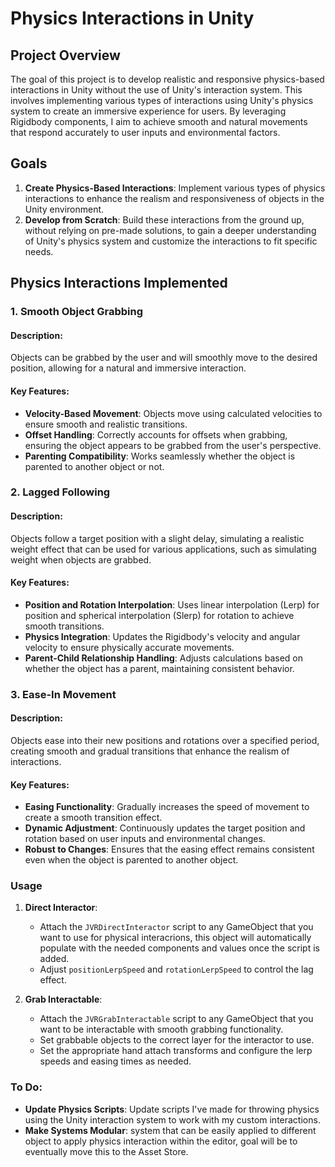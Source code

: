 # Physics Interactions in Unity

## Project Overview

The goal of this project is to develop realistic and responsive physics-based interactions in Unity without the use of Unity's interaction system. This involves implementing various types of interactions using Unity's physics system to create an immersive experience for users. By leveraging Rigidbody components, I aim to achieve smooth and natural movements that respond accurately to user inputs and environmental factors.

## Goals

1. **Create Physics-Based Interactions**: Implement various types of physics interactions to enhance the realism and responsiveness of objects in the Unity environment.
2. **Develop from Scratch**: Build these interactions from the ground up, without relying on pre-made solutions, to gain a deeper understanding of Unity's physics system and customize the interactions to fit specific needs.

## Physics Interactions Implemented

### 1. Smooth Object Grabbing

#### Description:
Objects can be grabbed by the user and will smoothly move to the desired position, allowing for a natural and immersive interaction.

#### Key Features:
- **Velocity-Based Movement**: Objects move using calculated velocities to ensure smooth and realistic transitions.
- **Offset Handling**: Correctly accounts for offsets when grabbing, ensuring the object appears to be grabbed from the user's perspective.
- **Parenting Compatibility**: Works seamlessly whether the object is parented to another object or not.

### 2. Lagged Following

#### Description:
Objects follow a target position with a slight delay, simulating a realistic weight effect that can be used for various applications, such as simulating weight when objects are grabbed.

#### Key Features:
- **Position and Rotation Interpolation**: Uses linear interpolation (Lerp) for position and spherical interpolation (Slerp) for rotation to achieve smooth transitions.
- **Physics Integration**: Updates the Rigidbody's velocity and angular velocity to ensure physically accurate movements.
- **Parent-Child Relationship Handling**: Adjusts calculations based on whether the object has a parent, maintaining consistent behavior.

### 3. Ease-In Movement

#### Description:
Objects ease into their new positions and rotations over a specified period, creating smooth and gradual transitions that enhance the realism of interactions.

#### Key Features:
- **Easing Functionality**: Gradually increases the speed of movement to create a smooth transition effect.
- **Dynamic Adjustment**: Continuously updates the target position and rotation based on user inputs and environmental changes.
- **Robust to Changes**: Ensures that the easing effect remains consistent even when the object is parented to another object.

### Usage

1. **Direct Interactor**:
    - Attach the `JVRDirectInteractor` script to any GameObject that you want to use for physical interacrions, this object will automatically populate with the needed components and values once the script is added.
    - Adjust `positionLerpSpeed` and `rotationLerpSpeed` to control the lag effect.

2. **Grab Interactable**:
    - Attach the `JVRGrabInteractable` script to any GameObject that you want to be interactable with smooth grabbing functionality.
    - Set grabbable objects to the correct layer for the interactor to use.
    - Set the appropriate hand attach transforms and configure the lerp speeds and easing times as needed.

### To Do:
- **Update Physics Scripts**: Update scripts I've made for throwing physics using the Unity interaction system to work with my custom interactions.
- **Make Systems Modular**: system that can be easily applied to different object to apply physics interaction within the editor, goal will be to eventually move this to the Asset Store.
